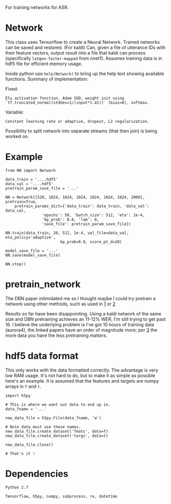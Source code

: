 For training networks for ASR.

# Network

This class uses Tensorflow to create a Neural Network. Trained networks can be saved and restored.
(For kaldi) Can, given a file of utterance IDs with their feature vectors, output result into a file that kaldi can
	process (specifically `latgen-faster-mapped` from nnet1). Assumes training data is in hdf5 file for efficient memory usage.

Inside python use `help(Network)` to bring up the help text showing available functions. Summary of implementation:

Fixed:

	Elu activation function, Adam SGD, weight init using `tf.truncated_normal(stddev=1/(input*1.41))` (bias=0), softmax.

Variable:

	Constant learning rate or adaptive, dropout, L2 regularization.

Possibility to split network into separate streams (that then join) is being worked on.

# Example

	from NN import Network
	
	data_train = '....hdf5'
	data_val = '....hdf5'
	pretrain_param_save_file = '...'

	NN = Network([520, 1024, 1024, 1024, 1024, 1024, 1024, 2000], pretrain=True,
		pretrain_params_dict={'data_train': data_train, 'data_val': data_val,		
					'epochs': 50, 'batch_size': 512, 'eta': 1e-4,
					'kp_prob': 0.8, 'lam': 0, 
					'save_file': pretrain_param_save_file})

	NN.train(data_train, 20, 512, 1e-4, val_file=data_val, eta_policy='adaptive', 
							kp_prob=0.8, score_pt_d=20)

	model_save_file = '...'
	NN.save(model_save_file)

	NN.stop()

# pretrain_network

The DBN paper intimidated me so I thought maybe I could try pretrain a network using other methods, such as used in [1](http://research.microsoft.com/pubs/157341/FeatureEngineeringInCD-DNN-ASRU2011-pub.pdf) or [2](https://papers.nips.cc/paper/3048-greedy-layer-wise-training-of-deep-networks.pdf)

Results so far have been disappointing. Using a kaldi network of the same size and DBN pretraining achieves an 11-12% WER, I'm still trying to get past 16. I believe the underlying problem is I've got 10 hours of training data (aurora4), the linked papers have an order of magnitude more; per [3](http://research.google.com/pubs/pub38131.html) the more data you have the less pretraining matters.

# hdf5 data format

This only works with the data formatted correctly. The advantage is very low RAM usage.
It's not hard to do, but to make it as simple as possible here's an example. It is assumed that the features and targets are numpy arrays in `f` and `t`.

	import h5py

	# This is where we want out data to end up in.
	data_fname = '...' 

	new_data_file = h5py.File(data_fname, 'w')
	
	# Note data must use these names.
	new_data_file.create_dataset('feats', data=f)
	new_data_file.create_dataset('targs', data=t)

	new_data_file.close()

	# That's it !
	
# Dependencies

    Python 2.7

    Tensorflow, h5py, numpy, subprocess, re, datetime
	
